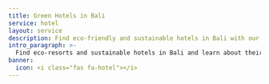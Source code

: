 ```yaml
---
title: Green Hotels in Bali
service: hotel
layout: service
description: Find eco-friendly and sustainable hotels in Bali with our green business directory.
intro_paragraph: >-
  Find eco-resorts and sustainable hotels in Bali and learn about their green practices. You can rest assured that your holiday in Bali will be an environmentally-friendly and eco-conscious one!
banner:
  icon: <i class="fas fa-hotel"></i>
---
```

